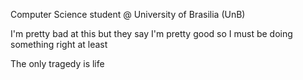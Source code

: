Computer Science student @ University of Brasilia (UnB)

I'm pretty bad at this but they say I'm pretty good so I must be doing something right at least

The only tragedy is life

<!---
NirvaCx/NirvaCx is a ✨ special ✨ repository because its `README.md` (this file) appears on your GitHub profile.
You can click the Preview link to take a look at your changes.
--->
